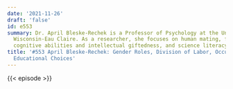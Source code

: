 ```yaml
---
date: '2021-11-26'
draft: 'false'
id: e553
summary: Dr. April Bleske-Rechek is a Professor of Psychology at the University of
  Wisconsin-Eau Claire. As a researcher, she focuses on human mating, friendship,
  cognitive abilities and intellectual giftedness, and science literacy.
title: '#553 April Bleske-Rechek: Gender Roles, Division of Labor, Occupation and
  Educational Choices'
---
```

{{< episode >}}
